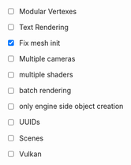 - [ ] Modular Vertexes
- [ ] Text Rendering
- [x] Fix mesh init
- [ ] Multiple cameras
- [ ] multiple shaders
- [ ] batch rendering
- [ ] only engine side object creation
- [ ] UUIDs
- [ ] Scenes
- [ ] Vulkan

